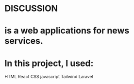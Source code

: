 # DISCUSSION
# is a web applications for news services.

# In this project, I used:

HTML
React
CSS
javascript
Tailwind
Laravel
